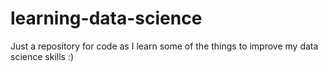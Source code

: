 # learning-data-science
Just a repository for code as I learn some of the things to improve my data science skills :)
